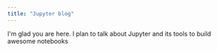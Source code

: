 ```yaml
---
title: "Jupyter blog"
---
```


I'm glad you are here. I plan to talk about Jupyter and its tools to build  awesome notebooks
